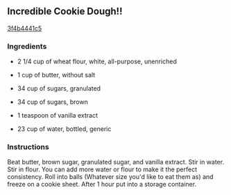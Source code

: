 ## Incredible Cookie Dough!!

[3f4b4441c5](http://www.food.com/recipe/incredible-cookie-dough-343397)

### Ingredients

 - 2 1/4 cup of wheat flour, white, all-purpose, unenriched

 - 1 cup of butter, without salt

 - 34 cup of sugars, granulated

 - 34 cup of sugars, brown

 - 1 teaspoon of vanilla extract

 - 23 cup of water, bottled, generic

### Instructions

Beat butter, brown sugar, granulated sugar, and vanilla extract. Stir in water. Stir in flour. You can add more water or flour to make it the perfect consistency. Roll into balls (Whatever size you'd like to eat them as) and freeze on a cookie sheet. After 1 hour put into a storage container.